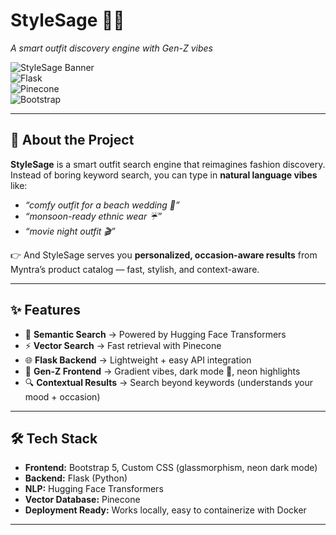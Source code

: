 # StyleSage 👗✨  
*A smart outfit discovery engine with Gen-Z vibes*  

![StyleSage Banner](https://img.shields.io/badge/Powered%20By-HuggingFace%20Transformers-blue?logo=huggingface)  
![Flask](https://img.shields.io/badge/Backend-Flask-green?logo=flask)  
![Pinecone](https://img.shields.io/badge/Vector%20DB-Pinecone-orange?logo=pinecone)  
![Bootstrap](https://img.shields.io/badge/Frontend-Bootstrap%20%2B%20Custom%20CSS-purple?logo=bootstrap)  

---

## 🌟 About the Project  
**StyleSage** is a smart outfit search engine that reimagines fashion discovery.  
Instead of boring keyword search, you can type in **natural language vibes** like:  

- *“comfy outfit for a beach wedding 🌊”*  
- *“monsoon-ready ethnic wear ☔”*  
- *“movie night outfit 🎬”*  

👉 And StyleSage serves you **personalized, occasion-aware results** from Myntra’s product catalog — fast, stylish, and context-aware.  

---

## ✨ Features  
- 🧠 **Semantic Search** → Powered by Hugging Face Transformers  
- ⚡ **Vector Search** → Fast retrieval with Pinecone  
- 🌐 **Flask Backend** → Lightweight + easy API integration  
- 🎨 **Gen-Z Frontend** → Gradient vibes, dark mode 🌙, neon highlights  
- 🔍 **Contextual Results** → Search beyond keywords (understands your mood + occasion)  

---



## 🛠️ Tech Stack  
- **Frontend:** Bootstrap 5, Custom CSS (glassmorphism, neon dark mode)  
- **Backend:** Flask (Python)  
- **NLP:** Hugging Face Transformers  
- **Vector Database:** Pinecone  
- **Deployment Ready:** Works locally, easy to containerize with Docker  

---
